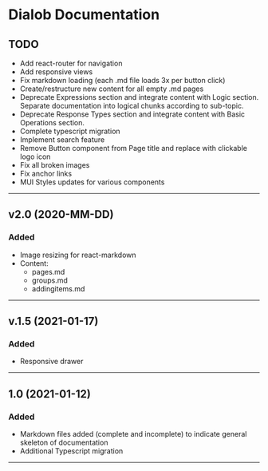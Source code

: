 # Dialob Documentation

## TODO

* Add react-router for navigation 
* Add responsive views
* Fix markdown loading (each .md file loads 3x per button click)
* Create/restructure new content for all empty .md pages
* Deprecate Expressions section and integrate content with Logic section. Separate documentation into logical chunks according to sub-topic.
* Deprecate Response Types section and integrate content with Basic Operations section.
* Complete typescript migration
* Implement search feature
* Remove Button component from Page title and replace with clickable logo icon
* Fix all broken images
* Fix anchor links
* MUI Styles updates for various components

---
## v2.0 (2020-MM-DD)

### Added

* Image resizing for react-markdown
* Content:
  * pages.md
  * groups.md
  * addingitems.md

---

## v.1.5 (2021-01-17)

### Added

* Responsive drawer

---

## 1.0 (2021-01-12)

### Added

 * Markdown files added (complete and incomplete) to indicate general skeleton of documentation
 * Additional Typescript migration 

---

